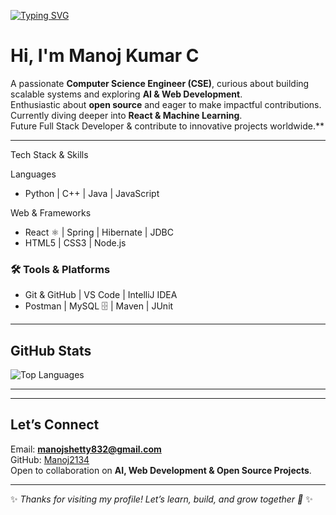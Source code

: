 [![Typing SVG](https://readme-typing-svg.herokuapp.com?size=28&duration=4000&color=00F7FF&center=true&vCenter=true&lines=Hi%2C+I'm+Manoj+Kumar+C!;BE+(CSE)+Student;Exploring+AI+%26+Web+Dev;Open+Source+Contributor;Future+Full+Stack+Developer)](https://git.io/typing-svg)

#  Hi, I'm Manoj Kumar C  

 A passionate **Computer Science Engineer (CSE)**, curious about building scalable systems and exploring **AI & Web Development**.  
 Enthusiastic about **open source** and eager to make impactful contributions.  
 Currently diving deeper into **React & Machine Learning**.  
Future  Full Stack Developer & contribute to innovative projects worldwide.**

---

 Tech Stack & Skills

 Languages
- Python  | C++  | Java  | JavaScript   

Web & Frameworks
- React ⚛ | Spring  | Hibernate  | JDBC   
- HTML5  | CSS3 | Node.js   

### 🛠 Tools & Platforms
- Git & GitHub  | VS Code  | IntelliJ IDEA   
- Postman  | MySQL 🗄 | Maven  | JUnit   

---

##  GitHub Stats
![Top Languages](https://github-readme-stats.vercel.app/api/top-langs/?username=Manoj2134&layout=compact&theme=radical)

---


---

##  Let’s Connect
 Email: **manojshetty832@gmail.com**  
 GitHub: [Manoj2134](https://github.com/Manoj2134)  
 Open to collaboration on **AI, Web Development & Open Source Projects**.  

---

✨ *Thanks for visiting my profile! Let’s learn, build, and grow together 🚀* ✨
